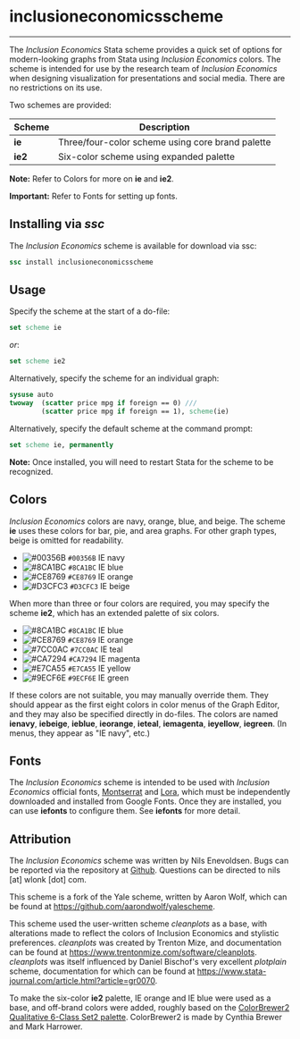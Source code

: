 # inclusioneconomicsscheme

---

The *Inclusion Economics* Stata scheme provides a quick set of options for modern-looking graphs from Stata using *Inclusion Economics* colors.
The scheme is intended for use by the research team of *Inclusion Economics* when designing visualization for presentations and social media.
There are no restrictions on its use.

Two schemes are provided:

| Scheme  | Description                                      |
| ------- | ------------------------------------------------ |
| **ie**  | Three/four-color scheme using core brand palette |
| **ie2** | Six-color scheme using expanded palette          |

**Note:** Refer to Colors for more on **ie** and **ie2**.

**Important:** Refer to Fonts for setting up fonts.

## Installing via *ssc*

The *Inclusion Economics* scheme is available for download via ssc:

```stata
ssc install inclusioneconomicsscheme
```

## Usage

Specify the scheme at the start of a do-file:

```stata
set scheme ie
```

*or*:

```stata
set scheme ie2
```

Alternatively, specify the scheme for an individual graph:

```stata
sysuse auto
twoway  (scatter price mpg if foreign == 0) ///
		(scatter price mpg if foreign == 1), scheme(ie)
```

Alternatively, specify the default scheme at the command prompt:

```stata
set scheme ie, permanently
```

**Note:** Once installed, you will need to restart Stata for the scheme to be recognized.

## Colors

*Inclusion Economics* colors are navy, orange, blue, and beige.
The scheme **ie** uses these colors for bar, pie, and area graphs.
For other graph types, beige is omitted for readability.

- ![#00356B](https://via.placeholder.com/15/00356B/000000?text=+) `#00356B` IE navy
- ![#8CA1BC](https://via.placeholder.com/15/8CA1BC/000000?text=+) `#8CA1BC` IE blue
- ![#CE8769](https://via.placeholder.com/15/CE8769/000000?text=+) `#CE8769` IE orange
- ![#D3CFC3](https://via.placeholder.com/15/D3CFC3/000000?text=+) `#D3CFC3` IE beige

When more than three or four colors are required, you may specify the scheme **ie2**, which has an extended palette of six colors.

- ![#8CA1BC](https://via.placeholder.com/15/8CA1BC/000000?text=+) `#8CA1BC` IE blue
- ![#CE8769](https://via.placeholder.com/15/CE8769/000000?text=+) `#CE8769` IE orange
- ![#7CC0AC](https://via.placeholder.com/15/7CC0AC/000000?text=+) `#7CC0AC` IE teal
- ![#CA7294](https://via.placeholder.com/15/CA7294/000000?text=+) `#CA7294` IE magenta
- ![#E7CA55](https://via.placeholder.com/15/E7CA55/000000?text=+) `#E7CA55` IE yellow
- ![#9ECF6E](https://via.placeholder.com/15/9ECF6E/000000?text=+) `#9ECF6E` IE green

If these colors are not suitable, you may manually override them.
They should appear as the first eight colors in color menus of the Graph Editor, and they may also be specified directly in do-files.
The colors are named **ienavy**, **iebeige**, **ieblue**, **ieorange**, **ieteal**, **iemagenta**, **ieyellow**, **iegreen**.
(In menus, they appear as "IE navy", etc.)

## Fonts

The *Inclusion Economics* scheme is intended to be used with *Inclusion Economics* official fonts, [Montserrat](https://fonts.google.com/specimen/Montserrat) and [Lora](https://fonts.google.com/specimen/Lora), which must be independently downloaded and installed from Google Fonts.
Once they are installed, you can use **iefonts** to configure them.
See **iefonts** for more detail.

## Attribution

The *Inclusion Economics* scheme was written by Nils Enevoldsen. Bugs can be
reported via the repository at [Github](https://github.com/NilsEnevoldsen/inclusioneconomicsscheme).
Questions can be directed to nils [at] wlonk [dot] com. 

This scheme is a fork of the Yale scheme, written by Aaron Wolf, which can be
found at https://github.com/aarondwolf/yalescheme.

This scheme used the user-written scheme *cleanplots* as a base, with
alterations made to reflect the colors of Inclusion Economics and stylistic
preferences. *cleanplots* was created by Trenton Mize, and documentation can be
found at https://www.trentonmize.com/software/cleanplots. *cleanplots* was
itself influenced by Daniel Bischof's very excellent *plotplain* scheme,
documentation for which can be found at https://www.stata-journal.com/article.html?article=gr0070. 

To make the six-color **ie2** palette, IE orange and IE blue were used as a base, and off-brand colors were added,
roughly based on the [ColorBrewer2 Qualitative 6-Class Set2 palette](https://colorbrewer2.org/#type=qualitative&scheme=Set2&n=6).
ColorBrewer2 is made by Cynthia Brewer and Mark Harrower.
